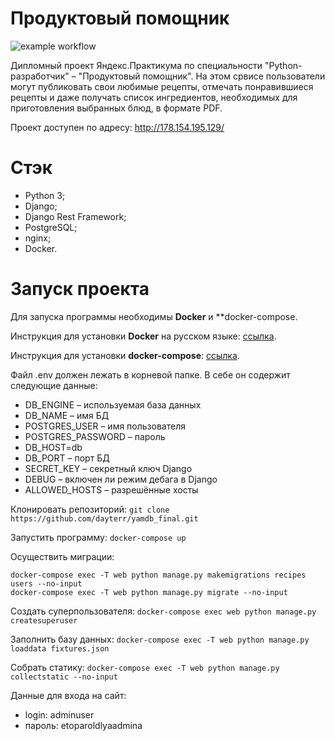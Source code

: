 # Продуктовый помощник
![example workflow](https://github.com/dayterr/foodgram-project-react/actions/workflows/foodgram-workfolow.yml/badge.svg)

Дипломный проект Яндекс.Практикума по специальности "Python-разработчик" – "Продуктовый помощник". На этом срвисе пользователи могут публиковать свои любимые рецепты, отмечать понравившиеся рецепты и даже получать список ингредиентов, необходимых для приготовления выбранных блюд, в формате PDF.

Проект доступен по адресу: http://178.154.195.129/

# Стэк
- Python 3; 
- Django; 
- Django Rest Framework;
- PostgreSQL;
- nginx;
- Docker.

# Запуск проекта

Для запуска программы необходимы **Docker** и **docker-compose.

Инструкция для установки **Docker** на русском языке: [ссылка](https://dker.ru/docs/docker-engine/install/).

Инструкция для установки **docker-compose**: [ссылка](https://docs.docker.com/compose/install/).

Файл .env должен лежать в корневой папке. В себе он содержит следующие данные:

- DB_ENGINE – используемая база данных
- DB_NAME – имя БД
- POSTGRES_USER – имя пользователя
- POSTGRES_PASSWORD – пароль
- DB_HOST=db
- DB_PORT – порт БД
- SECRET_KEY – секретный ключ Django
- DEBUG – включен ли режим дебага в Django
- ALLOWED_HOSTS – разрешённые хосты

Клонировать репозиторий: ```git clone https://github.com/dayterr/yamdb_final.git```

Запустить программу: ```docker-compose up```

Осуществить миграции: 
```
docker-compose exec -T web python manage.py makemigrations recipes users --no-input
docker-compose exec -T web python manage.py migrate --no-input
```

Создать суперпользователя: ```docker-compose exec web python manage.py createsuperuser```

Заполнить базу данных: ```docker-compose exec -T web python manage.py loaddata fixtures.json```

Собрать статику: ```docker-compose exec -T web python manage.py collectstatic --no-input```

Данные для входа на сайт:
- login: adminuser
- пароль: etoparoldlyaadmina
